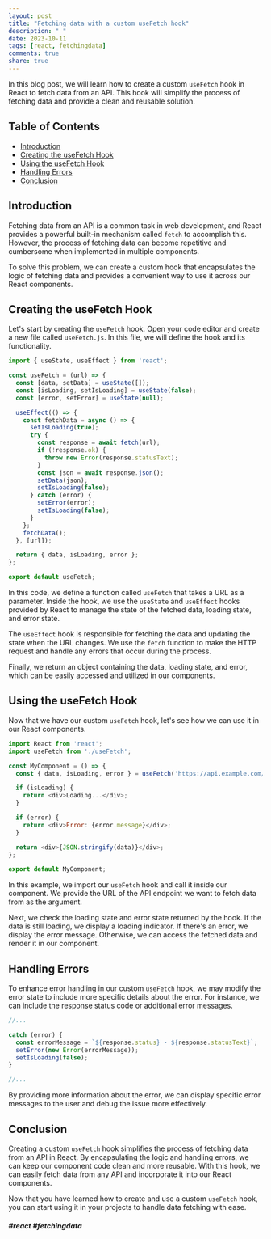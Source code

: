 ```yaml
---
layout: post
title: "Fetching data with a custom useFetch hook"
description: " "
date: 2023-10-11
tags: [react, fetchingdata]
comments: true
share: true
---
```


In this blog post, we will learn how to create a custom `useFetch` hook in React to fetch data from an API. This hook will simplify the process of fetching data and provide a clean and reusable solution.

## Table of Contents
- [Introduction](#introduction)
- [Creating the useFetch Hook](#creating-the-usefetch-hook)
- [Using the useFetch Hook](#using-the-usefetch-hook)
- [Handling Errors](#handling-errors)
- [Conclusion](#conclusion)

## Introduction

Fetching data from an API is a common task in web development, and React provides a powerful built-in mechanism called `fetch` to accomplish this. However, the process of fetching data can become repetitive and cumbersome when implemented in multiple components.

To solve this problem, we can create a custom hook that encapsulates the logic of fetching data and provides a convenient way to use it across our React components.

## Creating the useFetch Hook

Let's start by creating the `useFetch` hook. Open your code editor and create a new file called `useFetch.js`. In this file, we will define the hook and its functionality.

```javascript
import { useState, useEffect } from 'react';

const useFetch = (url) => {
  const [data, setData] = useState([]);
  const [isLoading, setIsLoading] = useState(false);
  const [error, setError] = useState(null);

  useEffect(() => {
    const fetchData = async () => {
      setIsLoading(true);
      try {
        const response = await fetch(url);
        if (!response.ok) {
          throw new Error(response.statusText);
        }
        const json = await response.json();
        setData(json);
        setIsLoading(false);
      } catch (error) {
        setError(error);
        setIsLoading(false);
      }
    };
    fetchData();
  }, [url]);

  return { data, isLoading, error };
};

export default useFetch;
```

In this code, we define a function called `useFetch` that takes a URL as a parameter. Inside the hook, we use the `useState` and `useEffect` hooks provided by React to manage the state of the fetched data, loading state, and error state.

The `useEffect` hook is responsible for fetching the data and updating the state when the URL changes. We use the `fetch` function to make the HTTP request and handle any errors that occur during the process.

Finally, we return an object containing the data, loading state, and error, which can be easily accessed and utilized in our components.

## Using the useFetch Hook

Now that we have our custom `useFetch` hook, let's see how we can use it in our React components.

```javascript
import React from 'react';
import useFetch from './useFetch';

const MyComponent = () => {
  const { data, isLoading, error } = useFetch('https://api.example.com/data');

  if (isLoading) {
    return <div>Loading...</div>;
  }

  if (error) {
    return <div>Error: {error.message}</div>;
  }

  return <div>{JSON.stringify(data)}</div>;
};

export default MyComponent;
```

In this example, we import our `useFetch` hook and call it inside our component. We provide the URL of the API endpoint we want to fetch data from as the argument.

Next, we check the loading state and error state returned by the hook. If the data is still loading, we display a loading indicator. If there's an error, we display the error message. Otherwise, we can access the fetched data and render it in our component.

## Handling Errors

To enhance error handling in our custom `useFetch` hook, we may modify the error state to include more specific details about the error. For instance, we can include the response status code or additional error messages.

```javascript
//...

catch (error) {
  const errorMessage = `${response.status} - ${response.statusText}`;
  setError(new Error(errorMessage));
  setIsLoading(false);
}

//...
```

By providing more information about the error, we can display specific error messages to the user and debug the issue more effectively.

## Conclusion

Creating a custom `useFetch` hook simplifies the process of fetching data from an API in React. By encapsulating the logic and handling errors, we can keep our component code clean and more reusable. With this hook, we can easily fetch data from any API and incorporate it into our React components.

Now that you have learned how to create and use a custom `useFetch` hook, you can start using it in your projects to handle data fetching with ease.

##### #react #fetchingdata